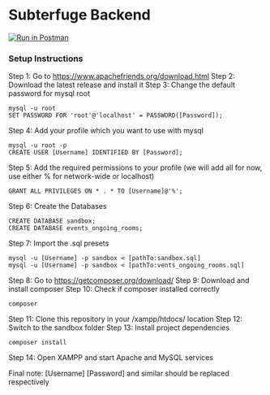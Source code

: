 # Subterfuge Backend

[![Run in Postman](https://run.pstmn.io/button.svg)](https://app.getpostman.com/run-collection/832fc79f1e130e713524)

### Setup Instructions
Step 1: Go to https://www.apachefriends.org/download.html
Step 2: Download the latest release and install it
Step 3: Change the default password for mysql root
```
mysql -u root
SET PASSWORD FOR 'root'@'localhost' = PASSWORD([Password]);
```
Step 4: Add your profile which you want to use with mysql
```
mysql -u root -p
CREATE USER [Username] IDENTIFIED BY [Password];
```
Step 5: Add the required permissions to your profile (we will add all for now, use either % for network-wide or localhost)
```
GRANT ALL PRIVILEGES ON * . * TO [Username]@'%';
```
Step 6: Create the Databases
```
CREATE DATABASE sandbox;
CREATE DATABASE events_ongoing_rooms;
```
Step 7: Import the .sql presets
```
mysql -u [Username] -p sandbox < [pathTo:sandbox.sql]
mysql -u [Username] -p sandbox < [pathTo:vents_ongoing_rooms.sql]
```
Step 8: Go to https://getcomposer.org/download/
Step 9: Download and install composer
Step 10: Check if composer installed correctly
```
composer
```
Step 11: Clone this repository in your /xampp/htdocs/ location
Step 12: Switch to the sandbox folder
Step 13: Install project dependencies
```
composer install
```
Step 14: Open XAMPP and start Apache and MySQL services

Final note: [Username] [Password] and similar should be replaced respectively
